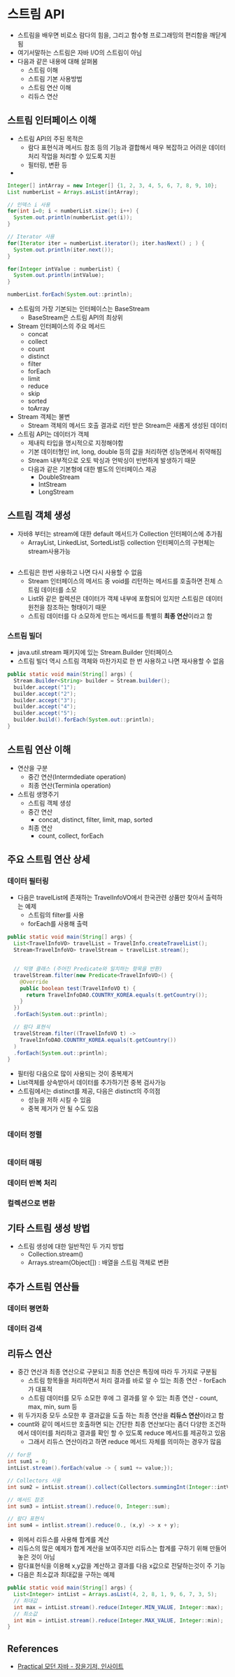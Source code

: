 # 스트림 API

* 스트림을 배우면 비로소 람다의 힘을, 그리고 함수형 프로그래밍의 편리함을 깨닫게 됨
* 여기서말하는 스트림은 자바 I/O의 스트림이 아님
* 다음과 같은 내용에 대해 살펴봄
  * 스트림 이해
  * 스트림 기본 사용방법
  * 스트림 연산 이해
  * 리듀스 연산

## 스트림 인터페이스 이해

* 스트림 API의 주된 목적은
  * 람다 표현식과 메서드 참조 등의 기능과 결합해서 매우 복잡하고 어려운 데이터 처리 작업을 처리할 수 있도록 지원
  * 필터링, 변환 등
* 

```java
Integer[] intArray = new Integer[] {1, 2, 3, 4, 5, 6, 7, 8, 9, 10};
List numberList = Arrays.asList(intArray);

// 인덱스 i 사용
for(int i=0; i < numberList.size(); i++) {
  System.out.println(numberList.get(i));
}

// Iterator 사용
for(Iterator iter = numberList.iterator(); iter.hasNext() ; ) {
  System.out.println(iter.next());
}

for(Integer intValue : numberList) {
  System.out.println(intValue);
}

numberList.forEach(System.out::println);
```

* 스트림의 가장 기본되는 인터페이스는 BaseStream
  * BaseStream은 스트림 API의 최상위
* Stream 인터페이스의 주요 메서드
  * concat
  * collect
  * count
  * distinct
  * filter
  * forEach
  * limit
  * reduce
  * skip
  * sorted
  * toArray
* Stream 객체는 불변
  * Stream 객체의 메서드 호출 결과로 리턴 받은 Stream은 새롭게 생성된 데이터
* 스트림 API는 데이터가 객체
  * 제내릭 타입을 명시적으로 지정해야함
  * 기본 데이터형인 int, long, double 등의 값을 처리하면 성능면에서 취약해짐
  * Stream 내부적으로 오토 박싱과 언박싱이 빈번하게 발생하기 때문
  * 다음과 같은 기본형에 대한 별도의 인터페이스 제공
    * DoubleStream
    * IntStream
    * LongStream

## 스트림 객체 생성

* 자바8 부터는 stream에 대한 default 메서드가 Collection 인터페이스에 추가죔
  * ArrayList, LinkedList, SortedList등 collection 인터페이스의 구현체는 stream사용가능

```java

```

* 스트림은 한번 사용하고 나면 다시 사용할 수 없음
  * Stream 인터페이스의 메서드 중 void를 리턴하는 메서드를 호출하면 전체 스트림 데이터를 소모
  * List와 같은 컬렉션은 데이터가 객체 내부에 포함되어 있지만 스트림은 데이터 원천을 참조하는 형태이기 때문
  * 스트림 데이터를 다 소모하게 만드는 메서드를 특별히 **최종 연산**이라고 함

### 스트림 빌더

* java.util.stream 패키지에 있는 Stream.Builder 인터페이스
* 스트림 빌더 역시 스트림 객체와 마찬가지로 한 번 사용하고 나면 재사용할 수 없음

```java
public static void main(String[] args) {
  Stream.Builder<String> builder = Stream.builder();
  builder.accept("1");
  builder.accept("2");
  builder.accept("3");
  builder.accept("4");
  builder.accept("5");
  builder.build().forEach(System.out::println);
}
```

## 스트림 연산 이해

* 연산을 구분
  * 중간 연산(Intermdediate operation)
  * 최종 연산(Terminla operation)
* 스트림 생명주기
  * 스트림 객체 생성
  * 중간 연산
    * concat, distinct, filter, limit, map, sorted
  * 최종 연산
    * count, collect, forEach

## 주요 스트림 연산 상세

### 데이터 필터링

* 다음은 travelList에 존재하는 TravelInfoVO에서 한국관련 상품만 찾아서 출력하는 예제
  * 스트림의 filter를 사용
  * forEach를 사용해 출력

```java
public static void main(String[] args) {
  List<TravelInfoVO> travelList = TravelInfo.createTravelList();
  Stream<TravelInfoVO> travelStream = travelList.stream();


  // 익명 클래스 (주어진 Predicate와 일치하는 항목을 반환)
  travelStream.filter(new Predicate<TravelInfoVO>() {
    @Override
    public boolean test(TravelInfoVO t) {
      return TravelInfoDAO.COUNTRY_KOREA.equals(t.getCountry());
    }
  })
  .forEach(System.out::println);

  // 람다 표현식
  travelStream.filter((TravelInfoVO t) ->
    TravelInfoDAO.COUNTRY_KOREA.equals(t.getCountry())
  )
  .forEach(System.out::println);
}
```

* 필터링 다음으로 많이 사용되는 것이 중복제거
* List객체를 상속받아서 데이터를 추가하기전 중복 검사가능
* 스트림에서는 distinct를 제공, 다음은 distinct의 주의점
  * 성능을 저하 시킬 수 있음
  * 중복 제거가 안 될 수도 있음

```java

```


### 데이터 정렬

```java

```

### 데이터 매핑

### 데이터 반복 처리

### 컬렉션으로 변환

## 기타 스트림 생성 방법

* 스트림 생성에 대한 일반적인 두 가지 방법
  * Collection.stream()
  * Arrays.stream(Object[]) : 배열을 스트림 객체로 변환

## 추가 스트림 연산들

### 데이터 평면화

### 데이터 검색

## 리듀스 연산

* 중간 연산과 최종 연산으로 구분되고 최종 연산은 특징에 따라 두 가지로 구분됨
  * 스트림 항목들을 처리하면서 처리 결과를 바로 알 수 있는 최종 연산 - forEach가 대표적
  * 스트림 데이터를 모두 소모한 후에 그 결과를 알 수 있는 최종 연산 - count, max, min, sum 등
* 위 두가지중 모두 소모한 후 결과값을 도출 하는 최종 연산을 **리듀스 연산**이라고 함
* count와 같이 메서드만 호출하면 되는 간단한 최종 연산보다는 좀더 다양한 조건하에서 데이터를 처리하고 결과를 확인 할 수 있도록 reduce 메서드를 제공하고 있음
  * 그래서 리듀스 연산이라고 하면 reduce 메서드 자체를 의미하는 경우가 많음


```java
// for문
int sum1 = 0;
intList.stream().forEach(value -> { sum1 += value;});

// Collectors 사용
int sum2 = intList.stream().collect(Collectors.summingInt(Integer::intValue));

// 메서드 참조
int sum3 = intList.stream().reduce(0, Integer::sum);

// 람다 표현식
int sum4 = intlist.stream().reduce(0., (x,y) -> x + y);
```

* 위에서 리듀스를 사용해 합계를 계산
* 리듀스의 많은 예제가 합계 계산을 보여주지만 리듀스는 합계를 구하기 위해 만들어 놓은 것이 아님
* 람다표현식을 이용해 x,y값을 계산하고 결과를 다음 x값으로 전달하는것이 주 기능
* 다음은 최소값과 최대값을 구하는 예제

```java
public static void main(String[] args) {
  List<Integer> intList = Arrays.asList(4, 2, 8, 1, 9, 6, 7, 3, 5);
  // 최대값
  int max = intList.stream().reduce(Integer.MIN_VALUE, Integer::max);
  // 최소값
  int min = intList.stream().reduce(Integer.MAX_VALUE, Integer::min);
}
```

## References

* [Practical 모던 자바 - 장윤기저, 인사이트](http://www.kyobobook.co.kr/product/detailViewKor.laf?ejkGb=KOR&mallGb=KOR&barcode=9788966262755&orderClick=LAG&Kc=)

